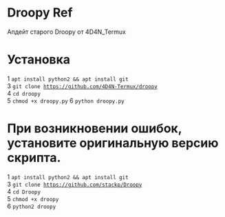 # Droopy Ref
Апдейт старого Droopy от 4D4N_Termux

# Установка
1 <code>apt install python2 && apt install git</code>  
3 <code>git clone https://github.com/4D4N-Termux/droopy</code>  
4 <code>cd droopy</code>  
5 <code>chmod +x droopy.py</code>
6 <code>python droopy.py</code> 
  

# При возникновении ошибок, установите оригинальную версию скрипта.
1 <code>apt install python2 && apt install git</code>  
3 <code>git clone https://github.com/stackp/Droopy</code>  
4 <code>cd Droopy</code>  
5 <code>chmod +x droopy</code>  
6 <code>python2 droopy</code> 
